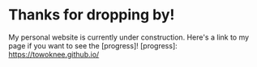 # Thanks for dropping by!

My personal website is currently under construction. 
Here's a link to my page if you want to see the [progress]!
[progress]: https://towoknee.github.io/
